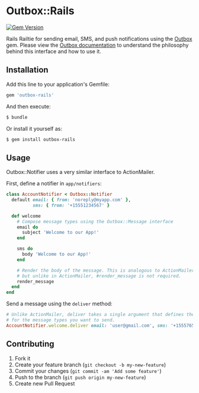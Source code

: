 Outbox::Rails
=============

[![Gem Version](https://badge.fury.io/rb/outbox-rails.png)](http://badge.fury.io/rb/outbox-rails)

Rails Railtie for sending email, SMS, and push notifications using the [Outbox](https://github.com/localmed/outbox) gem. Please view the [Outbox documentation](https://github.com/localmed/outbox) to understand the philosophy behind this interface and how to use it.

Installation
------------

Add this line to your application's Gemfile:

``` ruby
gem 'outbox-rails'
```

And then execute:

``` bash
$ bundle
```

Or install it yourself as:

``` bash
$ gem install outbox-rails
```

Usage
-----

Outbox::Notifier uses a very similar interface to ActionMailer.

First, define a notifier in `app/notifiers`:

``` ruby
class AccountNotifier < Outbox::Notifier
  default email: { from: 'noreply@myapp.com' },
          sms: { from: '+15551234567' }

  def welcome
    # Compose message types using the Outbox::Message interface
    email do
      subject 'Welcome to our App!'
    end

    sms do
      body 'Welcome to our App!'
    end

    # Render the body of the message. This is analogous to ActionMailer::Base#mail,
    # but unlike in ActionMailer, #render_message is not required.
    render_message
  end
end
```

Send a message using the `deliver` method:

```ruby
# Unlike ActionMailer, deliver takes a single argument that defines the recipients
# for the message types you want to send.
AccountNotifier.welcome.deliver email: 'user@gmail.com', sms: '+15557654321'
```

Contributing
------------

1. Fork it
2. Create your feature branch (`git checkout -b my-new-feature`)
3. Commit your changes (`git commit -am 'Add some feature'`)
4. Push to the branch (`git push origin my-new-feature`)
5. Create new Pull Request
